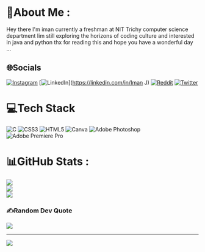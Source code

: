# 💫About Me :
Hey there I'm iman currently a freshman at NIT Trichy computer science department Iim still exploring the horizons of coding culture and interested in java and python thx for reading this and hope you have a wonderful day ...

## 🌐Socials
[![Instagram](https://img.shields.io/badge/Instagram-%23E4405F.svg?logo=Instagram&logoColor=white)](https://instagram.com/iman_for_real) [![LinkedIn](https://img.shields.io/badge/LinkedIn-%230077B5.svg?logo=linkedin&logoColor=white)](https://linkedin.com/in/Iman J) [![Reddit](https://img.shields.io/badge/Reddit-%23FF4500.svg?logo=Reddit&logoColor=white)](https://reddit.com/user/Typical_Asian_2003) [![Twitter](https://img.shields.io/badge/Twitter-%231DA1F2.svg?logo=Twitter&logoColor=white)](https://twitter.com/TypicalAsian6) 

# 💻Tech Stack
![C](https://img.shields.io/badge/c-%2300599C.svg?style=flat&logo=c&logoColor=white) ![CSS3](https://img.shields.io/badge/css3-%231572B6.svg?style=flat&logo=css3&logoColor=white) ![HTML5](https://img.shields.io/badge/html5-%23E34F26.svg?style=flat&logo=html5&logoColor=white) ![Canva](https://img.shields.io/badge/Canva-%2300C4CC.svg?style=flat&logo=Canva&logoColor=white) ![Adobe Photoshop](https://img.shields.io/badge/adobephotoshop-%2331A8FF.svg?style=flat&logo=adobephotoshop&logoColor=white) ![Adobe Premiere Pro](https://img.shields.io/badge/Adobe%20Premiere%20Pro-9999FF.svg?style=flat&logo=Adobe%20Premiere%20Pro&logoColor=white)
# 📊GitHub Stats :
![](https://github-readme-stats.vercel.app/api?username=TypicalAsian81&theme=radical&hide_border=false&include_all_commits=false&count_private=false)<br/>
![](https://github-readme-streak-stats.herokuapp.com/?user=TypicalAsian81&theme=radical&hide_border=false)<br/>
![](https://github-readme-stats.vercel.app/api/top-langs/?username=TypicalAsian81&theme=radical&hide_border=false&include_all_commits=false&count_private=false&layout=compact)

### ✍️Random Dev Quote
![](https://quotes-github-readme.vercel.app/api?type=horizontal&theme=dark)

---
[![](https://visitcount.itsvg.in/api?id=TypicalAsian81&icon=1&color=10)](https://visitcount.itsvg.in)

